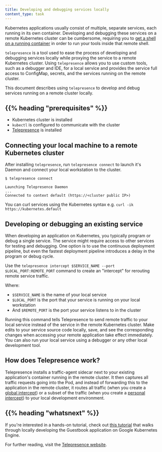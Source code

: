 ```yaml
---
title: Developing and debugging services locally
content_type: task
---
```


<!-- overview -->
 
Kubernetes applications usually consist of multiple, separate services, each running in its own container. Developing and debugging these services on a remote Kubernetes cluster can be cumbersome, requiring you to [get a shell on a running container](/docs/tasks/debug-application-cluster/get-shell-running-container/) in order to run your tools inside that remote shell.
 
`telepresence` is a tool used to ease the process of developing and debugging services locally while proxying the service to a remote Kubernetes cluster. Using `telepresence` allows you to use custom tools, such as a debugger and IDE, for a local service and provides the service full access to ConfigMap, secrets, and the services running on the remote cluster.
 
This document describes using `telepresence` to develop and debug services running on a remote cluster locally.

## {{% heading "prerequisites" %}}

* Kubernetes cluster is installed
* `kubectl` is configured to communicate with the cluster
* [Telepresence](https://www.telepresence.io/docs/latest/install/) is installed


<!-- steps -->

## Connecting your local machine to a remote Kubernetes cluster
 
After installing `telepresence`, run `telepresence connect` to launch it's Daemon and connect your local workstation to the cluster.

```
$ telepresence connect
 
Launching Telepresence Daemon
...
Connected to context default (https://<cluster public IP>)
```

You can curl services using the Kubernetes syntax e.g. `curl -ik https://kubernetes.default`
 
## Developing or debugging an existing service

When developing an application on Kubernetes, you typically program or debug a single service. The service might require access to other services for testing and debugging. One option is to use the continuous deployment pipeline, but even the fastest deployment pipeline introduces a delay in the program or debug cycle.
 
Use the `telepresence intercept $SERVICE_NAME --port $LOCAL_PORT:REMOTE_PORT` command to create an "intercept" for rerouting remote service traffic.
 
Where:

-   `$SERVICE_NAME`  is the name of your local service
-   `$LOCAL_PORT` is the port that your service is running on your local workstation
-   And `$REMOTE_PORT` is the port your service listens to in the cluster

Running this command tells Telepresence to send remote traffic to your local service instead of the service in the remote Kubernetes cluster. Make edits to your service source code locally, save, and see the corresponding changes when accessing your remote application take effect immediately. You can also run your local service using a debugger or any other local development tool.

## How does Telepresence work?

Telepresence installs a traffic-agent sidecar next to your existing application's container running in the remote cluster. It then captures all traffic requests going into the Pod, and instead of forwarding this to the application in the remote cluster, it routes all traffic (when you create a [global intercept](https://www.getambassador.io/docs/telepresence/latest/concepts/intercepts/#global-intercept)) or a subset of the traffic (when you create a [personal intercept](https://www.getambassador.io/docs/telepresence/latest/concepts/intercepts/#personal-intercept)) to your local development environment.

## {{% heading "whatsnext" %}}
 
If you're interested in a hands-on tutorial, check out [this tutorial](https://cloud.google.com/community/tutorials/developing-services-with-k8s) that walks through locally developing the Guestbook application on Google Kubernetes Engine.
 
For further reading, visit the [Telepresence website](https://www.telepresence.io).